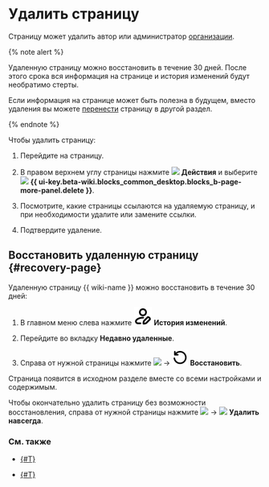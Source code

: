 # Удалить страницу

Страницу может удалить автор или администратор [организации](overview.md#access).

{% note alert %}

Удаленную страницу можно восстановить в течение 30 дней. После этого срока вся информация на странице и история изменений будут необратимо стерты.

Если информация на странице может быть полезна в будущем, вместо удаления вы можете [перенести](page-management/move-page.md) страницу в другой раздел. 

{% endnote %}

Чтобы удалить страницу:

1. Перейдите на страницу.

1. В правом верхнем углу страницы нажмите ![](../_assets/wiki/svg/actions-icon.svg) **Действия** и выберите ![](../_assets/wiki/svg/delete.svg) **{{ ui-key.beta-wiki.blocks_common_desktop.blocks_b-page-more-panel.delete }}**.

1. Посмотрите, какие страницы ссылаются на удаляемую страницу, и при необходимости удалите или замените ссылки.

1. Подтвердите удаление.

## Восстановить удаленную страницу {#recovery-page}

Удаленную страницу {{ wiki-name }} можно восстановить в течение 30 дней:

1. В главном меню слева нажмите ![](../_assets/wiki/svg/change-history.svg) **История изменений**.

1. Перейдите во вкладку **Недавно удаленные**.

1. Справа от нужной страницы нажмите ![](../_assets/wiki/svg/actions-icon.svg) → ![](../_assets/wiki/svg/recovery.svg) **Восстановить**.

Cтраница появится в исходном разделе вместе со всеми настройками и содержимым.

Чтобы окончательно удалить страницу без возможности восстановления, справа от нужной страницы нажмите ![](../_assets/wiki/svg/actions-icon.svg) → ![](../_assets/wiki/svg/delete.svg) **Удалить навсегда**.

### См. также

- [{#T}](page-management/move-page.md)

- [{#T}](page-management/edit-owner.md)
